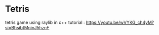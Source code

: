 # Tetris

tetris game using raylib in c++
tutorial : https://youtu.be/wVYKG_ch4yM?si=BhsibtMninJ5hznF
